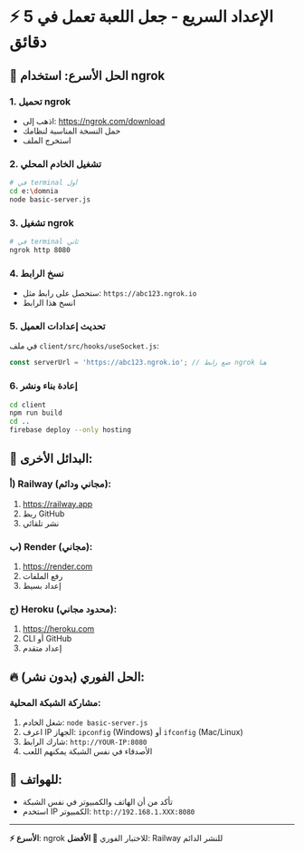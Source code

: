 # ⚡ الإعداد السريع - جعل اللعبة تعمل في 5 دقائق

## 🎯 الحل الأسرع: استخدام ngrok

### 1. تحميل ngrok
- اذهب إلى: https://ngrok.com/download
- حمل النسخة المناسبة لنظامك
- استخرج الملف

### 2. تشغيل الخادم المحلي
```bash
# في terminal أول
cd e:\domnia
node basic-server.js
```

### 3. تشغيل ngrok
```bash
# في terminal ثاني
ngrok http 8080
```

### 4. نسخ الرابط
- ستحصل على رابط مثل: `https://abc123.ngrok.io`
- انسخ هذا الرابط

### 5. تحديث إعدادات العميل
في ملف `client/src/hooks/useSocket.js`:
```javascript
const serverUrl = 'https://abc123.ngrok.io'; // ضع رابط ngrok هنا
```

### 6. إعادة بناء ونشر
```bash
cd client
npm run build
cd ..
firebase deploy --only hosting
```

## 🌟 البدائل الأخرى:

### أ) Railway (مجاني ودائم):
1. https://railway.app
2. ربط GitHub
3. نشر تلقائي

### ب) Render (مجاني):
1. https://render.com
2. رفع الملفات
3. إعداد بسيط

### ج) Heroku (محدود مجاني):
1. https://heroku.com
2. CLI أو GitHub
3. إعداد متقدم

## 🔥 الحل الفوري (بدون نشر):

### مشاركة الشبكة المحلية:
1. شغل الخادم: `node basic-server.js`
2. اعرف IP الجهاز: `ipconfig` (Windows) أو `ifconfig` (Mac/Linux)
3. شارك الرابط: `http://YOUR-IP:8080`
4. الأصدقاء في نفس الشبكة يمكنهم اللعب

## 📱 للهواتف:
- تأكد من أن الهاتف والكمبيوتر في نفس الشبكة
- استخدم IP الكمبيوتر: `http://192.168.1.XXX:8080`

---

**⚡ الأسرع**: ngrok للاختبار الفوري
**🌟 الأفضل**: Railway للنشر الدائم
